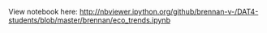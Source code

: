 View notebook here:
http://nbviewer.ipython.org/github/brennan-v-/DAT4-students/blob/master/brennan/eco_trends.ipynb
